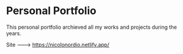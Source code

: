 # Personal Portfolio

This personal portfolio archieved all my works and projects during the years.

Site ---> https://nicolonordio.netlify.app/
